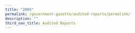 ```yaml
---
title: "2005"
permalink: /government-gazette/audited-reports/permalink/
description: ""
third_nav_title: Audited Reports
---
```

